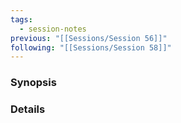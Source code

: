 ```yaml
---
tags:
  - session-notes
previous: "[[Sessions/Session 56]]"
following: "[[Sessions/Session 58]]"
---
```

### Synopsis


### Details

